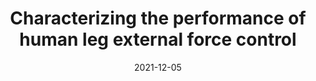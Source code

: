 ---
title: "Characterizing the performance of human leg external force control"
collection: publications
permalink: /publication/P5-2021-ForceControl
date: 2021-12-05
venue: 'Engineering'
paperurl: 'https://www.biorxiv.org/content/10.1101/2021.08.09.455741v1'
link: 'https://www.biorxiv.org/content/10.1101/2021.08.09.455741v1'
github: 'https://github.com/pkudzia/Paper-LegExternalForceControl'
citation: '<b>Kudzia P.</b>, Robinovitch S. Donelan M. Characterizing the performance of human leg external force control (PrePrint: bioRxiv | in review). <b>2021</b>'
---
